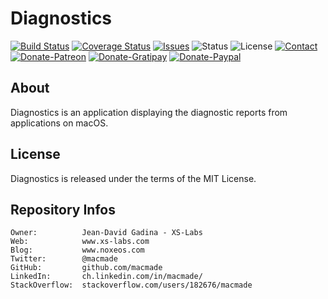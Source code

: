 Diagnostics
===========

[![Build Status](https://img.shields.io/travis/macmade/Diagnostics.svg?branch=master&style=flat)](https://travis-ci.org/macmade/Diagnostics)
[![Coverage Status](https://img.shields.io/coveralls/macmade/Diagnostics.svg?branch=master&style=flat)](https://coveralls.io/r/macmade/Diagnostics?branch=master)
[![Issues](http://img.shields.io/github/issues/macmade/Diagnostics.svg?style=flat)](https://github.com/macmade/Diagnostics/issues)
![Status](https://img.shields.io/badge/status-active-brightgreen.svg?style=flat)
![License](https://img.shields.io/badge/license-mit-brightgreen.svg?style=flat)
[![Contact](https://img.shields.io/badge/contact-@macmade-blue.svg?style=flat)](https://twitter.com/macmade)  
[![Donate-Patreon](https://img.shields.io/badge/donate-patreon-yellow.svg?style=flat)](https://patreon.com/macmade)
[![Donate-Gratipay](https://img.shields.io/badge/donate-gratipay-yellow.svg?style=flat)](https://www.gratipay.com/macmade)
[![Donate-Paypal](https://img.shields.io/badge/donate-paypal-yellow.svg?style=flat)](https://paypal.me/xslabs)

About
-----

Diagnostics is an application displaying the diagnostic reports from applications on macOS.

License
-------

Diagnostics is released under the terms of the MIT License.

Repository Infos
----------------

    Owner:			Jean-David Gadina - XS-Labs
    Web:			www.xs-labs.com
    Blog:			www.noxeos.com
    Twitter:		@macmade
    GitHub:			github.com/macmade
    LinkedIn:		ch.linkedin.com/in/macmade/
    StackOverflow:	stackoverflow.com/users/182676/macmade
